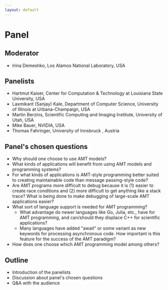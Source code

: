 ```yaml
---
layout: default
---
```


# Panel

## Moderator

* Irina Demeshko, Los Alamos National Laboratory, USA

## Panelists

* Hartmut Kaiser, Center for Computation & Technology at Louisiana State University, USA
* Laxmikant (Sanjay) Kale, Department of Computer Science, University of Illinois at Urbana-Champaign, USA
* Martin Berzins, Scientific Computing and Imaging Institute, University of Utah, USA
* Mike Bauer, NVIDIA, USA
* Thomas Fahringer, University of Innsbruck , Austria

## Panel's chosen questions

* Why should one choose to use AMT models?
* What kinds of applications will benefit from using AMT models and programming systems?
* For what kinds of applications is AMT-style programming better suited to creating maintainable code than message passing-style code?
* Are AMT programs more difficult to debug because it is (1) easier to create race conditions and (2) more difficult to get anything like a stack trace? What is being done to make debugging of large-scale AMT applications easier?
* What sort of language support is needed for AMT programming?
    - What advantage do newer languages like Go, Julia, etc., have for AMT programming, and can/should they displace C++ for scientific applications?
    - Many languages have added "await" or some variant as new keywords for processing asynchronous code. How important is this feature for the success of the AMT paradigm?
* How does one choose which AMT programming model among others?

## Outline

* Introduction of the panelists
* Discussion about panel's chosen questions
* Q&A with the audience
